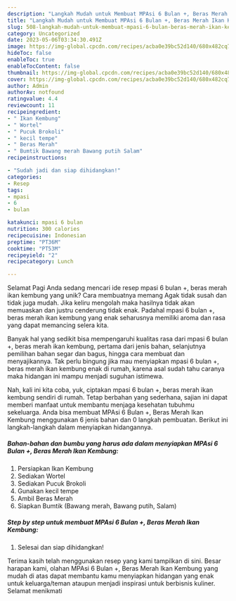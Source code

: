 ```yaml
---
description: "Langkah Mudah untuk Membuat MPAsi 6 Bulan +, Beras Merah Ikan Kembung yang Lezat, Mantap"
title: "Langkah Mudah untuk Membuat MPAsi 6 Bulan +, Beras Merah Ikan Kembung yang Lezat, Mantap"
slug: 508-langkah-mudah-untuk-membuat-mpasi-6-bulan-beras-merah-ikan-kembung-yang-lezat-mantap
category: Uncategorized
date: 2023-05-06T03:34:30.491Z
image: https://img-global.cpcdn.com/recipes/acba0e39bc52d140/680x482cq70/mpasi-6-bulan-beras-merah-ikan-kembung-foto-resep-utama.jpg
hideToc: false
enableToc: true
enableTocContent: false
thumbnail: https://img-global.cpcdn.com/recipes/acba0e39bc52d140/680x482cq70/mpasi-6-bulan-beras-merah-ikan-kembung-foto-resep-utama.jpg
cover: https://img-global.cpcdn.com/recipes/acba0e39bc52d140/680x482cq70/mpasi-6-bulan-beras-merah-ikan-kembung-foto-resep-utama.jpg
author: Admin
authorAv: notfound
ratingvalue: 4.4
reviewcount: 11
recipeingredient:
- " Ikan Kembung"
- " Wortel"
- " Pucuk Brokoli"
- " kecil tempe"
- " Beras Merah"
- " Bumtik Bawang merah Bawang putih Salam"
recipeinstructions:

- "Sudah jadi dan siap dihidangkan!"
categories:
- Resep
tags:
- mpasi
- 6
- bulan

katakunci: mpasi 6 bulan 
nutrition: 300 calories
recipecuisine: Indonesian
preptime: "PT36M"
cooktime: "PT53M"
recipeyield: "2"
recipecategory: Lunch

---
```



Selamat Pagi Anda sedang mencari ide resep mpasi 6 bulan +, beras merah ikan kembung yang unik? Cara membuatnya memang Agak tidak susah dan tidak juga mudah. Jika keliru mengolah maka hasilnya tidak akan memuaskan dan justru cenderung tidak enak. Padahal mpasi 6 bulan +, beras merah ikan kembung yang enak seharusnya memiliki aroma dan rasa yang dapat memancing selera kita.


Banyak hal yang sedikit bisa mempengaruhi kualitas rasa dari mpasi 6 bulan +, beras merah ikan kembung, pertama dari jenis bahan, selanjutnya pemilihan bahan segar dan bagus, hingga cara membuat dan menyajikannya. Tak perlu bingung jika mau menyiapkan mpasi 6 bulan +, beras merah ikan kembung enak di rumah, karena asal sudah tahu caranya maka hidangan ini mampu menjadi suguhan istimewa.




Nah, kali ini kita coba, yuk, ciptakan mpasi 6 bulan +, beras merah ikan kembung sendiri di rumah. Tetap berbahan yang sederhana, sajian ini dapat memberi manfaat untuk membantu menjaga kesehatan tubuhmu sekeluarga. Anda bisa membuat MPAsi 6 Bulan +, Beras Merah Ikan Kembung menggunakan 6 jenis bahan dan 0 langkah pembuatan. Berikut ini langkah-langkah dalam menyiapkan hidangannya.

<!--inarticleads1-->

##### Bahan-bahan dan bumbu yang harus ada dalam menyiapkan MPAsi 6 Bulan +, Beras Merah Ikan Kembung:

1. Persiapkan  Ikan Kembung
1. Sediakan  Wortel
1. Sediakan  Pucuk Brokoli
1. Gunakan  kecil tempe
1. Ambil  Beras Merah
1. Siapkan  Bumtik (Bawang merah, Bawang putih, Salam)




<!--inarticleads2-->

##### Step by step untuk membuat MPAsi 6 Bulan +, Beras Merah Ikan Kembung:


1. Selesai dan siap dihidangkan!



Terima kasih telah menggunakan resep yang kami tampilkan di sini. Besar harapan kami, olahan MPAsi 6 Bulan +, Beras Merah Ikan Kembung yang mudah di atas dapat membantu kamu menyiapkan hidangan yang enak untuk keluarga/teman ataupun menjadi inspirasi untuk berbisnis kuliner. Selamat menikmati

